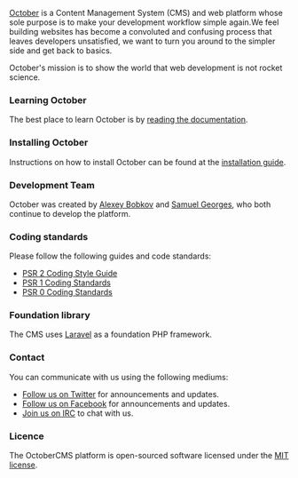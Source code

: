 [October](http://octobercms.com) is a Content Management System (CMS) and web platform whose sole purpose is to make your development workflow simple again.We feel building websites has become a convoluted and confusing process that leaves developers unsatisfied, we want to turn you around to the simpler side and get back to basics.

October's mission is to show the world that web development is not rocket science.

### Learning October

The best place to learn October is by [reading the documentation](http://octobercms.com/docs).

### Installing October

Instructions on how to install October can be found at the [installation guide](http://octobercms.com/docs/help/install).

### Development Team

October was created by [Alexey Bobkov](http://ca.linkedin.com/pub/aleksey-bobkov/2b/ba0/232) and [Samuel Georges](http://au.linkedin.com/pub/sam-georges/31/641/a9), who both continue to develop the platform.

### Coding standards

Please follow the following guides and code standards:

* [PSR 2 Coding Style Guide](https://github.com/php-fig/fig-standards/blob/master/accepted/PSR-2-coding-style-guide.md)
* [PSR 1 Coding Standards](https://github.com/php-fig/fig-standards/blob/master/accepted/PSR-1-basic-coding-standard.md)
* [PSR 0 Coding Standards](https://github.com/php-fig/fig-standards/blob/master/accepted/PSR-0.md)

### Foundation library

The CMS uses [Laravel](http://laravel.com) as a foundation PHP framework.

### Contact

You can communicate with us using the following mediums:

* [Follow us on Twitter](http://twitter.com/octobercms) for announcements and updates.
* [Follow us on Facebook](http://facebook.com/octobercms) for announcements and updates.
* [Join us on IRC](https://kiwiirc.com/client/irc.freenode.net/?nick=Octonaut|?#october) to chat with us.

### Licence

The OctoberCMS platform is open-sourced software licensed under the [MIT license](http://opensource.org/licenses/MIT).
